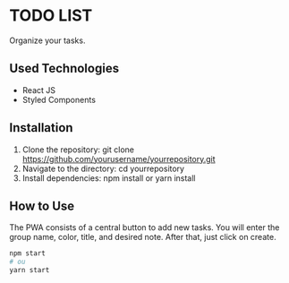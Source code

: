 # TODO LIST

Organize your tasks.

## Used Technologies

- React JS
- Styled Components


## Installation

1. Clone the repository: git clone https://github.com/yourusername/yourrepository.git
2. Navigate to the directory: cd yourrepository
3. Install dependencies: npm install or yarn install

## How to Use

The PWA consists of a central button to add new tasks. You will enter the group name, color, title, and desired note. After that, just click on create. 

```bash
npm start
# ou
yarn start
